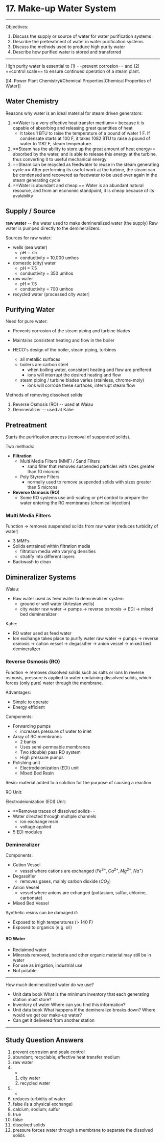 # 17. Make-up Water System
---

Objectives:
1.	Discuss the supply or source of water for water purification systems
2.	Describe the pretreatment of water in water purification systems
3.	Discuss the methods used to produce high purity water
4.	Describe how purified water is stored and transferred

---

High purity water is essential to (1) ==prevent corrosion== and (2) ==control scale== to ensure continued operation of a steam plant.

[[4. Power Plant Chemistry#Chemical Properties|Chemical Properties of Water]]
## Water Chemistry
Reasons why water is an ideal material for steam driven generators:
1.	==Water is a very effective heat transfer medium== because it is capable of absorbing and releasing great quantities of heat
	-	It takes 1 BTU to raise the temperature of a pound of water 1 F. If condensate starts at 100 F, it takes 1082 BTU to raise a pound of water to 1182 F, steam temperature.
2.	==Steam has the ability to store up the great amount of heat energy== absorbed by the water, and is able to release this energy at the turbine, thus converting it to useful mechanical energy
3.	==Steam can be recycled as feedwater to reuse in the steam generating cycle.== After performing its useful work at the turbine, the steam can be condensed and recovered as feedwater to be used over again in the steam generating cycle
4. ==Water is abundant and cheap.== Water is an abundant natural resource, and from an economic standpoint, it is cheap because of its avalability

## Supply / Source
**raw water** -- the water used to make demineralized water (the supply)
Raw water is pumped directly to the demineralizers.

Sources for raw water:
-	wells (sea water)
	-	pH = 7.5
	-	conductivity = 10,000 umhos
-	domestic (city) water
	-	pH = 7.5
	-	conductivity = 350 umhos
-	raw water
	-	pH = 7.5
	-	conductivity = 700 umhos
-	recycled water (processed city water)

## Purifying Water
Need for pure water:
-	Prevents corrosion of the steam piping and turbine blades
-	Maintains consistent heating and flow in the boiler

-	HECO's design of the boiler, steam piping, turbines
	-	all metallic surfaces
	-	boilers are carbon steel
		-	when boiling water, consistent heating and flow are preffered
		-	ions will interrupt the desired heating and flow
	-	steam piping / turbine blades varies (stainless, chrome-moly)
		-	ions will corrode these surfaces, interrupt steam flow

Methods of removing dissolved solids:
1.	Reverse Osmosis (RO) -- used at Waiau
2.	Demineralizer -- used at Kahe

## Pretreatment
Starts the purification process (removal of suspended solids).

Two methods:
-	**Filtration**
	-	Multi Media Filters (MMF) / Sand Filters
		-	sand filter that removes suspended particles with sizes greater than 10 microns
	-	Poly Styrene Filters
		-	normally used to remove suspended solids with sizes greater than 5 microns
-	**Reverse Osmosis (RO)**
	-	Some RO systems use anti-scaling or pH control to prepare the water entering the RO membranes (chemical injection)
	
### Multi Media Filters
Function -> removes suspended solids from raw water (reduces turbidity of water)

-	3 MMFs
-	Solids entrained within filtration media
	-	filtration media with varying densities
	-	stratify into different layers
-	Backwash to clean

## Dimineralizer Systems

Waiau:
-	Raw water used as feed water to demineralizer system
	-	ground or well water (Artesian wells)
	-	city water
raw water -> pumps -> reverse osmosis -> EDI -> mixed bed demineralizer

Kahe:
-	RO water used as feed water
-	Ion exchange takes place to purify water
raw water -> pumps -> reverse osmosis -> cation vessel -> degassifier -> anion vessel -> mixed bed demineralizer

### Reverse Osmosis (RO)
Function -> removes dissolved solids such as salts or ions
In reverse osmosis, pressure is applied to water containing dissolved solids, which forces (only pure) water through the membrane.

Advantages:
-	Simple to operate
-	Energy efficient
	
Components:
-	Forwarding pumps
	-	increases pressure of water to inlet
-	Array of RO membranes
	-	2 banks
	-	Uses semi-permeable membranes
	-	Two (double) pass RO system
	-	High pressure pumps
-	Polishing unit
	-	Electrodeionization (EDI) unit
	-	Mixed Bed Resin
	
Resin: material added to a solution for the purpose of causing a reaction

RO Unit:

Electrodeionization (EDI) Unit:
-	==Removes traces of dissolved solids==
-	Water directed through multiple channels
	-	ion exchange resin
	-	voltage applied
-	5 EDI modules

### Demineralizer
Components:
-	Cation Vessel
	-	vessel where cations are exchanged ($Fe^{3+}, Ca^{2+}, Mg^{2+}, Na^{+}$)
-	Degassifier
	-	removes gases, mainly carbon dioxide ($CO_{2}$)
-	Anion Vessel
	-	vessel where anions are exhanged (pottasium, sulfur, chlorine, carbonate)
-	Mixed Bed Vessel 

Synthetic resins can be damaged if:
-	Exposed to high temperatures (> 140 F)
-	Exposed to organics (e.g. oil)

#### RO Water
-	Reclaimed water
-	Minerals removed, bacteria and other organic material may still be in water
-	For use as irrigation, industrial use
-	Not potable

---

How much demineralized water do we use?
-	Unit data book
What is the minimum inventory that each generating station must store?
-	Inventory of water
Where can you find this information?
-	Unit data book
What happens if the demineralize breaks down? Where would we get our make-up water?
-	Can get it delivered from another station

---

## Study Question Answers
1.	prevent corrosion and scale control
2.	abundant; recyclable; effective heat transfer medium
3.	raw water
4.	-
	1.	city water
	2.	recycled water
5.	-
6.	reduces turbidity of water
7.	false (is a physical exchange)
8.	calcium; sodium; sulfur
9.	true
10.	false
11.	dissolved solids
12.	pressure forces water through a membrane to separate the dissolved solids





